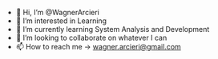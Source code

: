 - 👋 Hi, I’m @WagnerArcieri
- 👀 I’m interested in Learning
- 🌱 I’m currently learning System Analysis and Development
- 💞️ I’m looking to collaborate on whatever I can
- 📫 How to reach me -> wagner.arcieri@gmail.com

<!---
WagnerArcieri/WagnerArcieri is a ✨ special ✨ repository because its `README.md` (this file) appears on your GitHub profile.
You can click the Preview link to take a look at your changes.
--->
